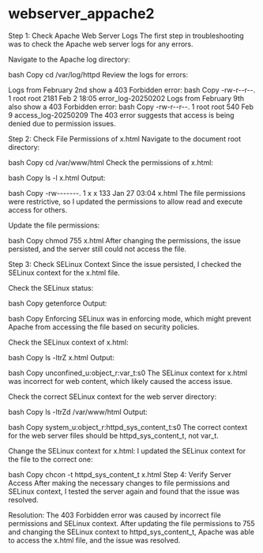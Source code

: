 # webserver_appache2

Step 1: Check Apache Web Server Logs
The first step in troubleshooting was to check the Apache web server logs for any errors.

Navigate to the Apache log directory:

bash
Copy
cd /var/log/httpd
Review the logs for errors:

Logs from February 2nd show a 403 Forbidden error:
bash
Copy
-rw-r--r--. 1 root root 2181 Feb 2 18:05 error_log-20250202
Logs from February 9th also show a 403 Forbidden error:
bash
Copy
-rw-r--r--. 1 root root 540 Feb 9 access_log-20250209
The 403 error suggests that access is being denied due to permission issues.

Step 2: Check File Permissions of x.html
Navigate to the document root directory:

bash
Copy
cd /var/www/html
Check the permissions of x.html:

bash
Copy
ls -l x.html
Output:

bash
Copy
-rw-------. 1 x x 133 Jan 27 03:04 x.html
The file permissions were restrictive, so I updated the permissions to allow read and execute access for others.

Update the file permissions:

bash
Copy
chmod 755 x.html
After changing the permissions, the issue persisted, and the server still could not access the file.

Step 3: Check SELinux Context
Since the issue persisted, I checked the SELinux context for the x.html file.

Check the SELinux status:

bash
Copy
getenforce
Output:

bash
Copy
Enforcing
SELinux was in enforcing mode, which might prevent Apache from accessing the file based on security policies.

Check the SELinux context of x.html:

bash
Copy
ls -ltrZ x.html
Output:

bash
Copy
unconfined_u:object_r:var_t:s0
The SELinux context for x.html was incorrect for web content, which likely caused the access issue.

Check the correct SELinux context for the web server directory:

bash
Copy
ls -ltrZd /var/www/html
Output:

bash
Copy
system_u:object_r:httpd_sys_content_t:s0
The correct context for the web server files should be httpd_sys_content_t, not var_t.

Change the SELinux context for x.html: I updated the SELinux context for the file to the correct one:

bash
Copy
chcon -t httpd_sys_content_t x.html
Step 4: Verify Server Access
After making the necessary changes to file permissions and SELinux context, I tested the server again and found that the issue was resolved.

Resolution:
The 403 Forbidden error was caused by incorrect file permissions and SELinux context.
After updating the file permissions to 755 and changing the SELinux context to httpd_sys_content_t, Apache was able to access the x.html file, and the issue was resolved.
